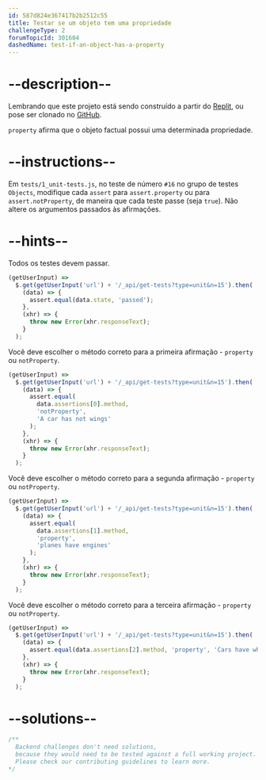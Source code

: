 ```yaml
---
id: 587d824e367417b2b2512c55
title: Testar se um objeto tem uma propriedade
challengeType: 2
forumTopicId: 301604
dashedName: test-if-an-object-has-a-property
---
```


# --description--

Lembrando que este projeto está sendo construído a partir do [Replit](https://replit.com/github/freeCodeCamp/boilerplate-mochachai), ou pose ser clonado no [GitHub](https://github.com/freeCodeCamp/boilerplate-mochachai/).

`property` afirma que o objeto factual possui uma determinada propriedade.

# --instructions--

Em `tests/1_unit-tests.js`, no teste de número `#16` no grupo de testes `Objects`, modifique cada `assert` para `assert.property` ou para `assert.notProperty`, de maneira que cada teste passe (seja `true`). Não altere os argumentos passados às afirmações.

# --hints--

Todos os testes devem passar.

```js
(getUserInput) =>
  $.get(getUserInput('url') + '/_api/get-tests?type=unit&n=15').then(
    (data) => {
      assert.equal(data.state, 'passed');
    },
    (xhr) => {
      throw new Error(xhr.responseText);
    }
  );
```

Você deve escolher o método correto para a primeira afirmação - `property` ou `notProperty`.

```js
(getUserInput) =>
  $.get(getUserInput('url') + '/_api/get-tests?type=unit&n=15').then(
    (data) => {
      assert.equal(
        data.assertions[0].method,
        'notProperty',
        'A car has not wings'
      );
    },
    (xhr) => {
      throw new Error(xhr.responseText);
    }
  );
```

Você deve escolher o método correto para a segunda afirmação - `property` ou `notProperty`.

```js
(getUserInput) =>
  $.get(getUserInput('url') + '/_api/get-tests?type=unit&n=15').then(
    (data) => {
      assert.equal(
        data.assertions[1].method,
        'property',
        'planes have engines'
      );
    },
    (xhr) => {
      throw new Error(xhr.responseText);
    }
  );
```

Você deve escolher o método correto para a terceira afirmação - `property` ou `notProperty`.

```js
(getUserInput) =>
  $.get(getUserInput('url') + '/_api/get-tests?type=unit&n=15').then(
    (data) => {
      assert.equal(data.assertions[2].method, 'property', 'Cars have wheels');
    },
    (xhr) => {
      throw new Error(xhr.responseText);
    }
  );
```

# --solutions--

```js
/**
  Backend challenges don't need solutions, 
  because they would need to be tested against a full working project. 
  Please check our contributing guidelines to learn more.
*/
```
